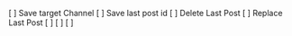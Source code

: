 [ ] Save target Channel
[ ] Save last post id
[ ] Delete Last Post
[ ] Replace Last Post
[ ] 
[ ] 
[ ] 